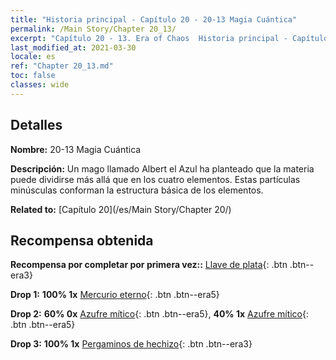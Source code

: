 ```yaml
---
title: "Historia principal - Capítulo 20 - 20-13 Magia Cuántica"
permalink: /Main Story/Chapter 20_13/
excerpt: "Capítulo 20 - 13. Era of Chaos  Historia principal - Capítulo 20_13. 20-13 Magia Cuántica"
last_modified_at: 2021-03-30
locale: es
ref: "Chapter 20_13.md"
toc: false
classes: wide
---
```


## Detalles

 **Nombre:** 20-13 Magia Cuántica

 **Descripción:** Un mago llamado Albert el Azul ha planteado que la materia puede dividirse más allá que en los cuatro elementos. Estas partículas minúsculas conforman la estructura básica de los elementos.

 **Related to:** [Capítulo 20](/es/Main Story/Chapter 20/)

## Recompensa obtenida

 **Recompensa por completar por primera vez::** [Llave de plata](/es/Items/con_693/){: .btn .btn--era3}

 **Drop 1:** **100% 1x** [Mercurio eterno](/es/Items/mat_70/){: .btn .btn--era5}

 **Drop 2:** **60% 0x** [Azufre mítico](/es/Items/mat_64/){: .btn .btn--era5}, **40% 1x** [Azufre mítico](/es/Items/mat_64/){: .btn .btn--era5}

 **Drop 3:** **100% 1x** [Pergaminos de hechizo](/es/Items/con_694/){: .btn .btn--era3}

